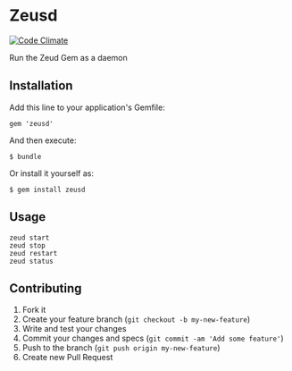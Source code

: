 # Zeusd

[![Code Climate](https://codeclimate.com/github/veloper/zeusd.png)](https://codeclimate.com/github/veloper/zeusd)

Run the Zeud Gem as a daemon

## Installation

Add this line to your application's Gemfile:

    gem 'zeusd'

And then execute:

    $ bundle

Or install it yourself as:

    $ gem install zeusd

## Usage

```
zeud start
zeud stop
zeud restart
zeud status
```

## Contributing

1. Fork it
2. Create your feature branch (`git checkout -b my-new-feature`)
3. Write and test your changes
3. Commit your changes and specs (`git commit -am 'Add some feature'`)
4. Push to the branch (`git push origin my-new-feature`)
5. Create new Pull Request

